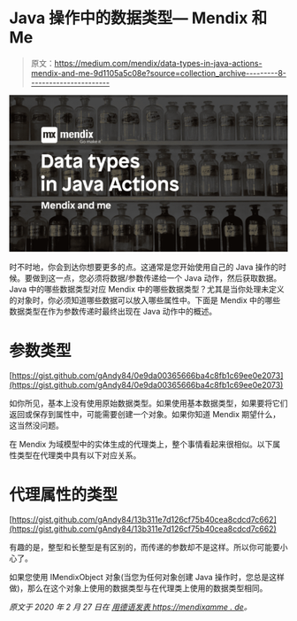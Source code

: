 # Java 操作中的数据类型— Mendix 和 Me

> 原文：<https://medium.com/mendix/data-types-in-java-actions-mendix-and-me-9d1105a5c08e?source=collection_archive---------8----------------------->

![](img/5c41e807f362b3a0fd66a89c431ef16f.png)

时不时地，你会到达你想要更多的点。这通常是您开始使用自己的 Java 操作的时候。要做到这一点，您必须将数据/参数传递给一个 Java 动作，然后获取数据。Java 中的哪些数据类型对应 Mendix 中的哪些数据类型？尤其是当你处理未定义的对象时，你必须知道哪些数据可以放入哪些属性中。下面是 Mendix 中的哪些数据类型在作为参数传递时最终出现在 Java 动作中的概述。

# 参数类型

[https://gist.github.com/gAndy84/0e9da00365666ba4c8fb1c69ee0e2073](https://gist.github.com/gAndy84/0e9da00365666ba4c8fb1c69ee0e2073)

如你所见，基本上没有使用原始数据类型。如果使用基本数据类型，如果要将它们返回或保存到属性中，可能需要创建一个对象。如果你知道 Mendix 期望什么，这当然没问题。

在 Mendix 为域模型中的实体生成的代理类上，整个事情看起来很相似。以下属性类型在代理类中具有以下对应关系。

# 代理属性的类型

[https://gist.github.com/gAndy84/13b311e7d126cf75b40cea8cdcd7c662](https://gist.github.com/gAndy84/13b311e7d126cf75b40cea8cdcd7c662)

有趣的是，整型和长整型是有区别的，而传递的参数却不是这样。所以你可能要小心了。

如果您使用 IMendixObject 对象(当您为任何对象创建 Java 操作时，您总是这样做)，那么在这个对象上使用的数据类型与在代理类上使用的数据类型相同。

*原文于 2020 年 2 月 27 日在* [*用德语发表 https://mendixamme . de*](https://mendixandme.de/index.php/2020/02/27/datentypen-in-java-actions/)*。*